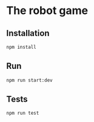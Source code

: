 # The robot game

## Installation

```bash
npm install
```

## Run

```bash
npm run start:dev
```

## Tests

```bash
npm run test
```
